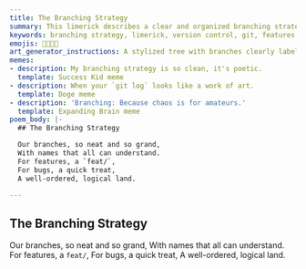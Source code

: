 ```yaml
---
title: The Branching Strategy
summary: This limerick describes a clear and organized branching strategy in version control, emphasizing the use of consistent naming conventions for features and bug fixes to maintain a logical and understandable codebase.
keywords: branching strategy, limerick, version control, git, features, bug fixes, naming conventions, organized, logical, codebase
emojis: 🌳🔗✅💡
art_generator_instructions: A stylized tree with branches clearly labeled "feat/" and "bugfix/," each branch extending neatly and predictably. The tree should be glowing with a sense of order and clarity. Small, happy developers are easily navigating the branches. The overall feeling should be one of efficiency, harmony, and well-managed growth.
memes:
- description: My branching strategy is so clean, it's poetic.
  template: Success Kid meme
- description: When your `git log` looks like a work of art.
  template: Doge meme
- description: 'Branching: Because chaos is for amateurs.'
  template: Expanding Brain meme
poem_body: |-
  ## The Branching Strategy

  Our branches, so neat and so grand,
  With names that all can understand.
  For features, a `feat/`,
  For bugs, a quick treat,
  A well-ordered, logical land.

---
```

## The Branching Strategy

Our branches, so neat and so grand,
With names that all can understand.
For features, a `feat/`,
For bugs, a quick treat,
A well-ordered, logical land.